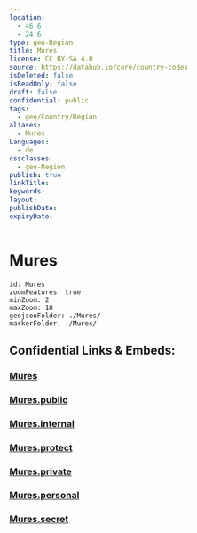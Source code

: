 ```yaml
---
location:
  - 46.6
  - 24.6
type: geo-Region
title: Mures
license: CC BY-SA 4.0
source: https://datahub.io/core/country-codes
isDeleted: false
isReadOnly: false
draft: false
confidential: public
tags:
  - geo/Country/Region
aliases:
  - Mures
Languages:
  - de
cssclasses:
  - geo-Region
publish: true
linkTitle:
keywords:
layout:
publishDate:
expiryDate:
---
```


# Mures

```leaflet
id: Mures
zoomFeatures: true 
minZoom: 2 
maxZoom: 18
geojsonFolder: ./Mures/
markerFolder: ./Mures/
```


## Confidential Links & Embeds: 

### [Mures](/_Standards/Earth/Continent/Europe/Europe~East/Romania/Regions~Romania/Romania~Centru/Mures.md) 

### [Mures.public](/_public/Earth/Continent/Europe/Europe~East/Romania/Regions~Romania/Romania~Centru/Mures.public.md) 

### [Mures.internal](/_internal/Earth/Continent/Europe/Europe~East/Romania/Regions~Romania/Romania~Centru/Mures.internal.md) 

### [Mures.protect](/_protect/Earth/Continent/Europe/Europe~East/Romania/Regions~Romania/Romania~Centru/Mures.protect.md) 

### [Mures.private](/_private/Earth/Continent/Europe/Europe~East/Romania/Regions~Romania/Romania~Centru/Mures.private.md) 

### [Mures.personal](/_personal/Earth/Continent/Europe/Europe~East/Romania/Regions~Romania/Romania~Centru/Mures.personal.md) 

### [Mures.secret](/_secret/Earth/Continent/Europe/Europe~East/Romania/Regions~Romania/Romania~Centru/Mures.secret.md)

